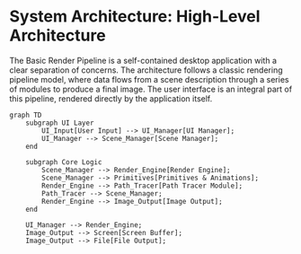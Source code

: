 # System Architecture: High-Level Architecture

The Basic Render Pipeline is a self-contained desktop application with a clear separation of concerns. The architecture follows a classic rendering pipeline model, where data flows from a scene description through a series of modules to produce a final image. The user interface is an integral part of this pipeline, rendered directly by the application itself.

```mermaid
graph TD
    subgraph UI Layer
        UI_Input[User Input] --> UI_Manager[UI Manager];
        UI_Manager --> Scene_Manager[Scene Manager];
    end

    subgraph Core Logic
        Scene_Manager --> Render_Engine[Render Engine];
        Scene_Manager --> Primitives[Primitives & Animations];
        Render_Engine --> Path_Tracer[Path Tracer Module];
        Path_Tracer --> Scene_Manager;
        Render_Engine --> Image_Output[Image Output];
    end
    
    UI_Manager --> Render_Engine;
    Image_Output --> Screen[Screen Buffer];
    Image_Output --> File[File Output];
```
